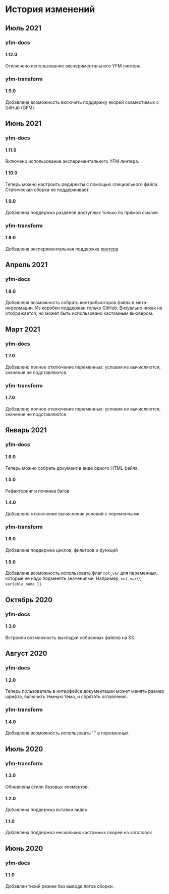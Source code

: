 # История изменений

## Июль 2021

### yfm-docs

#### 1.12.0

Отключено использование экспериментального YFM линтера.

### yfm-transform

#### 1.9.0

Добавлена возможность включить поддержку якорей совместимых с GitHub (GFM).

## Июнь 2021

### yfm-docs

#### 1.11.0

Включено использование экспериментального YFM линтера.

#### 1.10.0

Теперь можно настроить редиректы с помощью специального файла. Статическая сборка не поддерживает.

#### 1.9.0

Добавлена поддержка разделов доступных только по прямой ссылке.

### yfm-transform

#### 1.8.0

Добавлена экспериментальная поддержка [линтера](./tools/transform.md#linter)

## Апрель 2021

### yfm-docs

#### 1.8.0

Добавлена возможность собрать контрибьюторов файла в мета-информации. Из коробки поддержан только GitHub. Визуально никак не отображается, но может быть использовано кастомным вьювером.

## Март 2021

### yfm-docs

#### 1.7.0

Добавлено полное отключение переменных: условия не вычисляются, значения не подставляются.

### yfm-transform

#### 1.7.0

Добавлено полное отключение переменных: условия не вычисляются, значения не подставляются.

## Январь 2021

### yfm-docs

#### 1.6.0

Теперь можно собрать документ в виде одного HTML файла.

#### 1.5.0

Рефакторинг и починка багов

#### 1.4.0

Добавлено отключение вычисления условий с переменными.

### yfm-transform

#### 1.6.0

Добавлена поддержка циклов, фильтров и функций

#### 1.5.0

Добавлена возможность использовать флаг `not_var` для переменных, которые не надо подменять значениями. Например, `not_var{{ variable_name }}`.

## Октябрь 2020

### yfm-docs

#### 1.3.0

Встроили возможность выкладки собранных файлов на S3.

## Август 2020

### yfm-docs

#### 1.2.0

Теперь пользователь в интерфейсе документации может менять размер шрифта, включить темную тема, и спрятать оглавления.

### yfm-transform

#### 1.4.0

Добавлена возможность использовать '|' в переменных.

## Июль 2020

### yfm-transform

#### 1.3.0

Обновлены стили базовых элементов.

#### 1.2.0

Добавлена поддержка вставки видео.

#### 1.1.0

Добавлена поддержка нескольких кастомных якорей на заголовок

## Июнь 2020

### yfm-docs

#### 1.1.0

Добавлен тихий режим без вывода логов сборки.